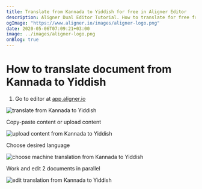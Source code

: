 ```yaml
---
title: Translate from Kannada to Yiddish for free in Aligner Editor
description: Aligner Dual Editor Tutorial. How to translate for free from Kannada to Yiddish. Aligner is multilingual document management platform. 
ogImage: "https://www.aligner.io/images/aligner-logo.png"
date: 2020-05-06T07:09:21+03:00
image: ../images/aligner-logo.png
onBlog: true
---
```


# How to translate document from Kannada to Yiddish

1. Go to editor at [app.aligner.io](https://app.aligner.io "Aligner App web page")

![translate from Kannada to Yiddish](../aligner-blank-editor.png "translate from Kannada to Yiddish")

Copy-paste content or upload content

![upload content from Kannada to Yiddish](../aligner-uploaded-document.png "upload content from Kannada to Yiddish")

Choose desired language

![choose machine translation from Kannada to Yiddish](../aligner-language-dropdown.png "choose machine translation from Kannada to Yiddish")

Work and edit 2 documents in parallel

![edit translation from Kannada to Yiddish](../aligner-double-sitded-editor.png "edit translation from Kannada to Yiddish")

